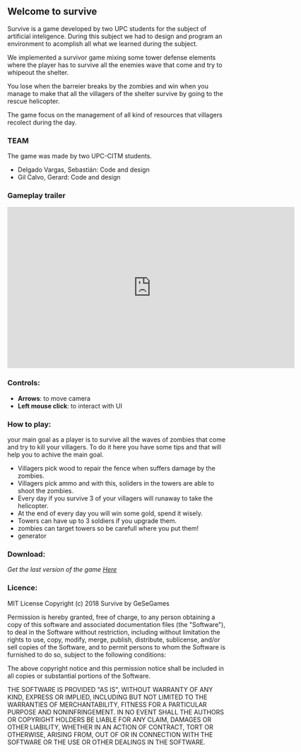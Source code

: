 ## Welcome to survive

Survive is a game developed by two UPC students for the subject of artificial inteligence. During this subject we had to design and 
program an environment to acomplish all what we learned during the subject.

We implemented a survivor game mixing some tower defense elements where the player has to survive all the enemies wave that come and 
try to whipeout the shelter. 

You lose when the barreier breaks by the zombies and win when you manage to make that all the villagers of the shelter survive by going to the rescue helicopter. 

The game focus on the management of all kind of resources that villagers recolect during the day. 

### TEAM

The game was made by two UPC-CITM students.

- Delgado Vargas, Sebastián: Code and design
- Gil Calvo, Gerard: Code and design

### Gameplay trailer

<iframe align="center" width="650" height="365" src="https://www.youtube.com/embed/FZuUiyN7cbg" frameborder="0" allowfullscreen></iframe>

### Controls:

 - **Arrows**: to move camera
 - **Left mouse click**: to interact with UI
 
### How to play:

your main goal as a player is to survive all the waves of zombies that come and try to kill your villagers. To do it here you have some tips and that will help you to achive the main goal. 
 
 - Villagers pick wood to repair the fence when suffers damage by the zombies.
 - Villagers pick ammo and with this, soliders in the towers are able to shoot the zombies.
 - Every day if you survive 3 of your villagers will runaway to take the helicopter.
 - At the end of every day you will win some gold, spend it wisely.
 - Towers can have up to 3 soldiers if you upgrade them.
 - zombies can target towers so be carefull where you put them!
 - generator
 
 
### Download:

_Get the last version of the game [Here](https://www.google.com/)_

### Licence:
 
MIT License Copyright (c) 2018 Survive by GeSeGames

Permission is hereby granted, free of charge, to any person obtaining a copy
of this software and associated documentation files (the "Software"), to deal
in the Software without restriction, including without limitation the rights
to use, copy, modify, merge, publish, distribute, sublicense, and/or sell
copies of the Software, and to permit persons to whom the Software is
furnished to do so, subject to the following conditions:

The above copyright notice and this permission notice shall be included in all
copies or substantial portions of the Software.

THE SOFTWARE IS PROVIDED "AS IS", WITHOUT WARRANTY OF ANY KIND, EXPRESS OR
IMPLIED, INCLUDING BUT NOT LIMITED TO THE WARRANTIES OF MERCHANTABILITY,
FITNESS FOR A PARTICULAR PURPOSE AND NONINFRINGEMENT. IN NO EVENT SHALL THE
AUTHORS OR COPYRIGHT HOLDERS BE LIABLE FOR ANY CLAIM, DAMAGES OR OTHER
LIABILITY, WHETHER IN AN ACTION OF CONTRACT, TORT OR OTHERWISE, ARISING FROM,
OUT OF OR IN CONNECTION WITH THE SOFTWARE OR THE USE OR OTHER DEALINGS IN THE
SOFTWARE.



